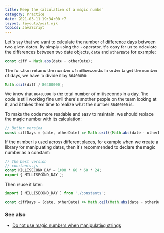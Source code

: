 ```yaml
---
title: Keep the calculation of a magic number
category: Practice
date: 2021-03-11 19:34:00 +7
layout: layouts/post.njk
topics: JavaScript
---
```


Let's say that we want to calculate the number of [difference days](https://1loc.dev/#calculate-the-number-of-difference-days-between-two-dates) between two given dates.
By simply using the `-` operator, it's easy for us to calculate the differences between two date objects, `date` and `otherDate` for example:

```js
const diff = Math.abs(date - otherDate);
```

The function returns the number of milliseconds. In order to get the number of days, we have to divide it by `86400000`:

```js
Math.ceil(diff / 86400000);
```

We know that `86400000` is the total number of milliseconds in a day. The code is still working fine until there's another people on the team looking at it, and it takes them time to realize what the number `86400000` is.

To make the code more readable and easy to maintain, we should replace the magic number with its calculation:

```js
// Better version
const diffDays = (date, otherDate) => Math.ceil((Math.abs(date - otherDate) / 1000) * 60 * 60 * 24);
```

If the number is used across different places, for example when we create a library for manipulating dates, then it's recommended to declare the magic number as a constant:

```js
// The best version
// constants.js
const MILLISECOND_DAY = 1000 * 60 * 60 * 24;
export { MILLISECOND_DAY };
```

Then reuse it later:

```js
import { MILLISECOND_DAY } from './constants';

const diffDays = (date, otherDate) => Math.ceil(Math.abs(date - otherDate) / MILLISECOND_DAY);
```

### See also

-   [Do not use magic numbers when manipulating strings](/do-not-use-magic-numbers-when-manipulating-strings.html)
